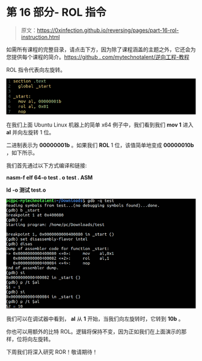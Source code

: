 # 第 16 部分- ROL 指令

> 原文：<https://0xinfection.github.io/reversing/pages/part-16-rol-instruction.html>

如需所有课程的完整目录，请点击下方，因为除了课程涵盖的主题之外，它还会为您提供每个课程的简介。[https://github . com/mytechnotalent/逆向工程-教程](https://github.com/mytechnotalent/Reverse-Engineering-Tutorial)

ROL 指令代表向左旋转。

![](img/613921c1f6412c5c70151867d6fce1d0.png)

在我们上面 Ubuntu Linux 机器上的简单 x64 例子中，我们看到我们 **mov 1** 进入 **al** 并向左旋转 1 位。

二进制表示为 **00000001b** 。如果我们 **ROL** 1 位，该值简单地变成 **00000010b** ，如下所示。

我们首先通过以下方式编译和链接:

**nasm-f elf 64-o test . o test . ASM**

**ld -o 测试 test.o**

![](img/e90ec89c8bce1d374c9807da1fb6d513.png)

我们可以在调试器中看到， **al** 从 **1** 开始，当我们向左旋转时，它转到 **10b** 。

你也可以用额外的比特 ROL。逻辑将保持不变，因为正如我们在上面演示的那样，位将向左旋转。

下周我们将深入研究 ROR！敬请期待！